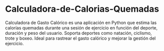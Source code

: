 # Calculadora-de-Calorias-Quemadas
Calculadora de Gasto Calórico es una aplicación en Python que estima las calorías quemadas durante una sesión de ejercicio en función del deporte, duración y peso del usuario. Soporta deportes como natación, ciclismo, trote y boxeo. Ideal para rastrear el gasto calórico y mejorar la gestión del ejercicio.
